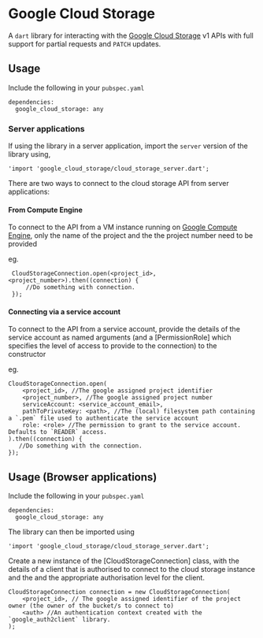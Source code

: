 # Google Cloud Storage #

A `dart` library for interacting with the [Google Cloud Storage][0] v1 APIs with full support for partial requests and `PATCH` updates.

## Usage ##

Include the following in your `pubspec.yaml`

    dependencies:
      google_cloud_storage: any

### Server applications ###

If using the library in a server application, import the `server` version of the library using,

    'import 'google_cloud_storage/cloud_storage_server.dart';

There are two ways to connect to the cloud storage API from server applications:
#### From Compute Engine

To connect to the API from a VM instance running on [Google Compute Engine][1], only the name of the project and the the project number need to be provided

eg.

     CloudStorageConnection.open(<project_id>, <project_number>).then((connection) {
         //Do something with connection.
     });

#### Connecting via a service account

To connect to the API from a service account, provide the details of the service account as named arguments (and a [PermissionRole] which specifies the level of access to provide to the connection) to the constructor

eg.

    CloudStorageConnection.open(
        <project_id>, //The google assigned project identifier
        <project_number>, //The google assigned project number
        serviceAccount: <service_account_email>,
        pathToPrivateKey: <path>, //The (local) filesystem path containing a `.pem` file used to authenticate the service account
        role: <role> //The permission to grant to the service account. Defaults to `READER` access.
    ).then((connection) {
       //Do something with the connection.
    });

## Usage (Browser applications) ##

Include the following in your `pubspec.yaml`

    dependencies:
      google_cloud_storage: any

The library can then be imported using

    'import 'google_cloud_storage/cloud_storage_server.dart';

Create a new instance of the [CloudStorageConnection] class, with the details of a client that is authorised to connect to the cloud storage instance and the and the appropriate authorisation level for the client.

    CloudStorageConnection connection = new CloudStorageConnection(
        <project_id>, // The google assigned identifier of the project owner (the owner of the bucket/s to connect to)
        <auth> //An authentication context created with the `google_auth2client` library.
    );




[0]: https://cloud.google.com/products/cloud-storage/
[1]: https://cloud.google.com/products/compute-engine/
